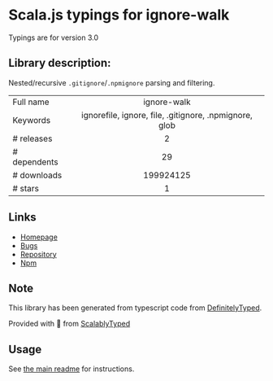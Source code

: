 
# Scala.js typings for ignore-walk

Typings are for version 3.0

## Library description:
Nested/recursive `.gitignore`/`.npmignore` parsing and filtering.

|                    |                 |
| ------------------ | :-------------: |
| Full name          | ignore-walk |
| Keywords           | ignorefile, ignore, file, .gitignore, .npmignore, glob |
| # releases         | 2 |
| # dependents       | 29 |
| # downloads        | 199924125 |
| # stars            | 1 |

## Links
- [Homepage](https://github.com/isaacs/ignore-walk#readme)
- [Bugs](https://github.com/isaacs/ignore-walk/issues)
- [Repository](https://github.com/isaacs/ignore-walk)
- [Npm](https://www.npmjs.com/package/ignore-walk)
    


## Note
This library has been generated from typescript code from [DefinitelyTyped](https://definitelytyped.org).

Provided with :purple_heart: from [ScalablyTyped](https://github.com/oyvindberg/ScalablyTyped)

## Usage
See [the main readme](../../readme.md) for instructions.



